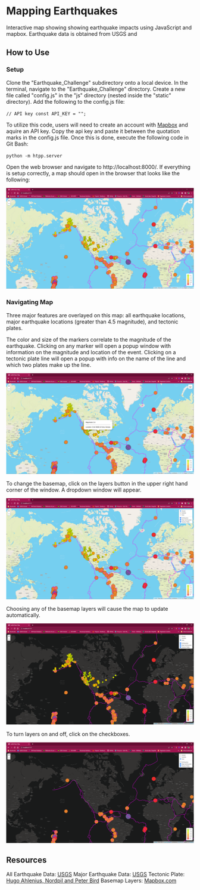 # Mapping Earthquakes
Interactive map showing showing earthquake impacts using JavaScript and mapbox. Earthquake data is obtained from USGS and 

## How to Use
### Setup
Clone the "Earthquake_Challenge" subdirectory onto a local device. In the terminal, navigate to the "Earthquake_Challenge" directory. Create a new file called "config.js" in the "js" directory (nested inside the "static" directory). Add the following to the config.js file:

<code>// API key
const API_KEY = "";</code>

To utilize this code, users will need to create an account with [Mapbox](https://www.mapbox.com/) and aquire an API key. Copy the api key and paste it between the quotation marks in the config.js file. Once this is done, execute the following code in Git Bash:

<code>python -m htpp.server</code>

Open the web browser and navigate to http://localhost:8000/. If everything is setup correctly, a map should open in the browser that looks like the following:


![Fig 1](./Earthquake_Challenge/images/how_to_1.png)

### Navigating Map
Three major features are overlayed on this map: all earthquake locations, major earthquake locations (greater than 4.5 magnitude), and tectonic plates.

The color and size of the markers correlate to the magnitude of the earthquake. Clicking on any marker will open a popup window with information on the magnitude and location of the event. Clicking on a tectonic plate line will open a popup with info on the name of the line and which two plates make up the line.

![Fig 2](./Earthquake_Challenge/images/how_to_2.png)

To change the basemap, click on the layers button in the upper right hand corner of the window. A dropdown window will appear.

![Fig 3](./Earthquake_Challenge/images/how_to_3.png)

Choosing any of the basemap layers will cause the map to update automatically.

![Fig 4](./Earthquake_Challenge/images/how_to_4.png)

To turn layers on and off, click on the checkboxes.

![Fig 5](./Earthquake_Challenge/images/how_to_5.png)


## Resources
All Earthquake Data: [USGS](https://earthquake.usgs.gov/earthquakes/feed/v1.0/summary/all_week.geojson)
Major Earthquake Data: [USGS](https://earthquake.usgs.gov/earthquakes/feed/v1.0/summary/4.5_week.geojson)
Tectonic Plate: [Hugo Ahlenius, Nordpil and Peter Bird](https://github.com/fraxen/tectonicplates)
Basemap Layers: [Mapbox.com](https://www.mapbox.com/)

